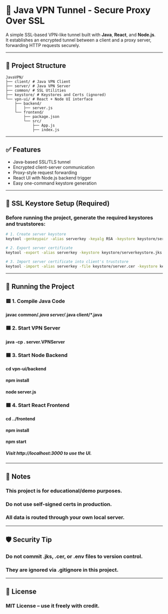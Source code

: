 # 🔐 Java VPN Tunnel - Secure Proxy Over SSL

A simple SSL-based VPN-like tunnel built with **Java**, **React**, and **Node.js**.  
It establishes an encrypted tunnel between a client and a proxy server, forwarding HTTP requests securely.

---

## 📁 Project Structure
```
JavaVPN/
├── client/ # Java VPN Client
├── server/ # Java VPN Server
├── common/ # SSL Utilities
├── keystore/ # Keystores and Certs (ignored)
└── vpn-ui/ # React + Node UI interface
    ├── backend/
    │   ├── server.js
    └── frontend/
        ├── package.json
        └── src/
            ├── App.js
            ├── index.js
```
---

## ✅ Features

- Java-based SSL/TLS tunnel
- Encrypted client-server communication
- Proxy-style request forwarding
- React UI with Node.js backend trigger
- Easy one-command keystore generation

---

## 🔐 SSL Keystore Setup (Required)

### Before running the project, generate the required keystores and truststores:

```bash
# 1. Create server keystore
keytool -genkeypair -alias serverkey -keyalg RSA -keystore keystore/serverkeystore.jks -storepass password -keypass password -dname "CN=localhost" -validity 365

# 2. Export server certificate
keytool -export -alias serverkey -keystore keystore/serverkeystore.jks -file keystore/server.cer -storepass password

# 3. Import server certificate into client's truststore
keytool -import -alias serverkey -file keystore/server.cer -keystore keystore/clienttruststore.jks -storepass password -noprompt

```

---

## 🚀 Running the Project

### 🟨 1. Compile Java Code
#### javac common/*.java server/*.java client/*.java

### 🟩 2. Start VPN Server
#### java -cp . server.VPNServer

### 🟦 3. Start Node Backend
#### cd vpn-ui/backend
#### npm install
#### node server.js

### 🟪 4. Start React Frontend
#### cd ../frontend
#### npm install
#### npm start

##### Visit http://localhost:3000 to use the UI.

---

## 📢 Notes

### This project is for educational/demo purposes.
### Do not use self-signed certs in production.
### All data is routed through your own local server.

---

## 🛡️ Security Tip

### Do not commit .jks, .cer, or .env files to version control.
### They are ignored via .gitignore in this project.

---

## 📄 License

### MIT License – use it freely with credit.